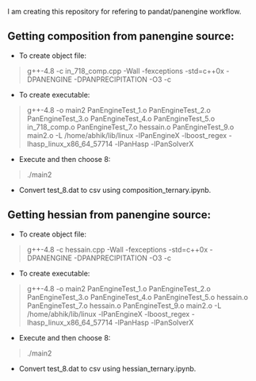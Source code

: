 I am creating this repository for refering to pandat/panengine workflow.

## Getting composition from panengine source:

* To create object file:

> g++-4.8 -c in_718_comp.cpp -Wall -fexceptions -std=c++0x -DPANENGINE -DPANPRECIPITATION -O3 -c

* To create executable:

> g++-4.8 -o main2 PanEngineTest_1.o PanEngineTest_2.o PanEngineTest_3.o PanEngineTest_4.o PanEngineTest_5.o in_718_comp.o PanEngineTest_7.o hessain.o PanEngineTest_9.o main2.o -L /home/abhik/lib/linux -lPanEngineX -lboost_regex -lhasp_linux_x86_64_57714 -lPanHasp -lPanSolverX

* Execute and then choose 8:

> ./main2

* Convert test_8.dat to csv using composition_ternary.ipynb.

## Getting hessian from panengine source:

* To create object file:

> g++-4.8 -c hessain.cpp -Wall -fexceptions -std=c++0x -DPANENGINE -DPANPRECIPITATION -O3 -c

* To create executable:

> g++-4.8 -o main2 PanEngineTest_1.o PanEngineTest_2.o PanEngineTest_3.o PanEngineTest_4.o PanEngineTest_5.o hessain.o PanEngineTest_7.o hessain.o PanEngineTest_9.o main2.o -L /home/abhik/lib/linux -lPanEngineX -lboost_regex -lhasp_linux_x86_64_57714 -lPanHasp -lPanSolverX

* Execute and then choose 8:

> ./main2

* Convert test_8.dat to csv using hessian_ternary.ipynb.
